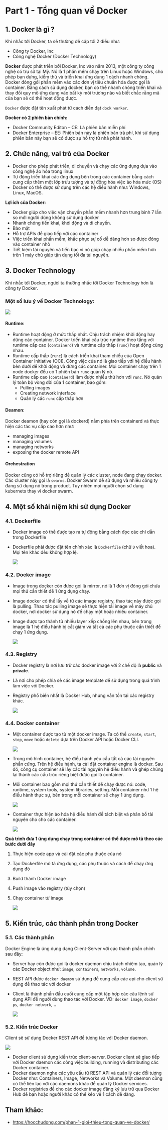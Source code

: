 # Part 1 - Tổng quan về Docker

## 1. Docker là gì ?
Khi nhắc tới Docker, ta sẽ thường đề cập tới 2 điều như:
- Công ty Docker, Inc
- Công nghệ Docker (Docker Technology)

**Docker** được phát triển bởi Docker, Inc vào năm 2013, một công ty công nghệ có trụ sở tại Mỹ. Nó là 1 phần mềm chạy trên Linux hoặc Windows, cho phép bạn dựng, kiểm thử và triển khai ứng dụng 1 cách nhanh chóng. Docker đóng gói phần mềm vào các đơn vị tiêu chuẩn hóa được gọi là container. Bằng cách sử dụng docker, bạn có thể nhanh chóng triển khai và thay đổi quy mô ứng dụng vào bất kỳ môi trường nào và biết chắc rằng mã của bạn sẽ có thể hoạt động được.

`Docker` được đặt tên xuất phát từ cách diễn đạt `dock worker`.

**Docker có 2 phiên bản chính:**
- Docker Community Editon – CE: Là phiên bản miễn phí
- Docker Enterprise – EE: Phiên bản này là phiên bản trả phí, khi sử dụng phiên bản này bạn sẽ có được sự hỗ trợ từ nhà phát hành.

## 2. Chức năng, vai trò của Docker
- Docker cho phép phát triển, di chuyển và chạy các ứng dụng dựa vào công nghệ ảo hóa trong linux
- Tự động triển khai các ứng dụng bên trong các container bằng cách cung cấp thêm một lớp trừu tượng và tự động hóa việc ảo hóa mức (OS)
- Docker có thể được sử dụng trên các hệ điều hành như: Windows, Linux, MacOS.

**Lợi ích của Docker:**
- Docker giúp cho việc vận chuyển phần mềm nhanh hơn trung bình 7 lần so mới người dùng không sử dụng docker
- Nhanh chóng tiển khai, khởi động và di chuyển.
- Bảo mật
- Hỗ trợ APIs để giao tiếp với các container
- Việc triển khai phần mềm, khắc phục sự cố dễ dàng hơn so được đóng vào container nhỏ
- Tiết kiệm tài nguyên và tiền bạc vì nó giúp chạy nhiều phần mềm hơn trên 1 máy chủ giúp tận dụng tối đa tài nguyên.

## 3. Docker Technology
Khi nhắc tới Docker, người ta thường nhắc tới Docker Technology hơn là công ty Docker.

### Một số lưu ý về Docker Technology:

<image src = "../images/01/docker01.png">

#### **Runtime**: 
- Runtime hoạt động ở mức thấp nhất. Chịu trách nhiệm khởi động hay dừng các container. Docker triển khai cấu trúc runtime theo tầng với runtime cấp cao (`containerd`) và runtime cấp thấp (`runc`) hoạt động cùng nhau.
- Runtime cấp thấp (`runc`) là cách triển khai tham chiếu của Open Container Initiative (OCI). Công việc của nó là giao tiếp với hệ điều hành bên dưới để khởi động và dừng các container. Mọi container chạy trên 1 node docker đều có 1 phiên bản `runc` quản lý nó.
- Runtime cấp cao (`containerd`) làm được nhiều thứ hơn với `runc`. Nó quản lý toàn bộ vòng đời của 1 container, bao gồm: 
    - Pulling images
    - Creating network interface
    - Quản lý các `runc` cấp thấp hơn

#### **Deamon**:
Docker deamon (hay còn gọi là dockerd) nằm phía trên containerd và thực hiện các tác vụ cấp cao hơn như: 
- managing images
- managing volumes
- managing networks
- exposing the docker remote API

#### **Orchestration**
Docker cũng có hỗ trợ riêng để quản lý các cluster, node đang chạy docker. Các cluster này gọi là `swarms`. Docker Swarm dễ sử dụng và nhiều công ty đang sử dụng nó trong product. Tuy nhiên mọi người chọn sử dụng kubernets thay vì docker swarm.

## 4. Một số khái niệm khi sử dụng Docker
### 4.1. Dockerfile
- Docker image có thể được tạo ra tự động bằng cách đọc các chỉ dẫn trong Dockerfile
- Dockerfile phải được đặt tên chính xác là `Dockerfile` (chữ `D` viết hoa). Mọi tên khác đều không hợp lệ.

    <image src = "../images/01/docker02.png">

### 4.2. Docker image
- Image trong docker còn được gọi là mirror, nó là 1 đơn vị đóng gói chứa mọi thứ cần thiết để 1 ứng dụng chạy.
- Image docker có thể lấy về từ các image registry, thao tác này được gọi là pulling. Thao tác pulling image sẽ thực hiện tải image về máy chủ docker, nơi docker sử dụng nó để chạy một hoặc nhiều container.
- Image được tạo thành từ nhiều layer xếp chồng lên nhau, bên trong image là 1 hệ điều hành bị cắt giảm và tất cả các phụ thuộc cần thiết để chạy 1 ứng dụng.

    <image src = "../images/01/docker03.png">

### 4.3. Registry
- Docker registry là nơi lưu trữ các docker image với 2 chế độ là **public** và **private**.
- Là nơi cho phép chia sẻ các image template để sử dụng trong quá trình làm việc với Docker.
- Registry phổ biến nhất là Docker Hub, nhưng vẫn tồn tại các registry khác.

    <image src = "../images/01/docker04.png">

### 4.4. Docker container
- Một container được tạo từ một docker image. Ta có thể `create`, `start`, `stop`, `move` hoặc `delete` dựa trên Docker API hoặc Docker CLI.

    <image src = "../images/01/docker05.png">

- Trong mô hình container, hệ điều hành yêu cầu tất cả các tài nguyên phần cứng. Trên hệ điều hành, ta cài đặt container engine là docker. Sau đó, công cụ container sẽ lấy các tài nguyên hệ điều hành và ghép chúng lại thành các cấu trúc riêng biệt được gọi là container.

- Mỗi container bao gồm mọi thứ cần thiết để chạy được nó: code, runtime, system tools, system libraries, setting. Mỗi container như 1 hệ điều hành thực sự, bên trong mỗi container sẽ chạy 1 ứng dụng.
    
    <image src = "../images/01/docker06.png">

- Container thực hiện ảo hóa hệ điều hành để tách biệt và phân bổ tài nguyên cho cho các container.

    <image src = "../images/01/docker07.png">

**Quá trình đưa 1 ứng dụng chạy trong container có thể được mô tả theo các bước dưới đây**
1. Thực hiện code app và cài đặt các phụ thuộc của nó
2. Tạo Dockerfile mô tả ứng dụng, các phụ thuộc và cách để chạy ứng dụng đó
3. Build thành Docker image
4. Push image vào registry (tùy chọn)
5. Chạy container từ image

    <image src = "../images/01/docker08.png">

## 5. Kiến trúc, các thành phần trong Docker
### 5.1. Các thành phần
Docker Engine là ứng dụng dạng Client-Server với các thành phần chính sau đây:
- Server hay còn được gọi là docker daemon chịu trách nhiệm tạo, quản lý các Docker object như: `image`, `containers`, `networks`, `volume`.
- REST API được `docker daemon` sử dụng để cung cấp các api cho client sử dụng để thao tác với docker
- Client là thành phần đầu cuối cung cấp một tập hợp các câu lệnh sử dụng API để người dùng thao tác với Docker. VD: `docker image`, `docker ps`, `docker network`, ..

    <image src = "../images/01/docker09.png">

### 5.2. Kiến trúc Docker
Client sẽ sử dụng Docker REST API để tương tác với Docker daemon.

<image src = "../images/01/docker10.png">

- Docker client sử dụng kiến trúc client-server. Docker client sẽ giao tiếp với Docker daemon các công việc building, running và distributing các Docker container.
- Docker daemon nghe các yêu cầu từ REST API và quản lý các đối tượng Docker như: Containers, Image, Networks và Volume. Một daemon cũng có thể liên lạc với các daemons khác để quản lý Docker services.
- Docker registries để cho các docker image đăng ký lưu trữ qua Docker Hub để bạn hoặc người khác có thể kéo về 1 cách dễ dàng.

## Tham khảo:
- https://hocchudong.com/phan-1-gioi-thieu-tong-quan-ve-docker/

